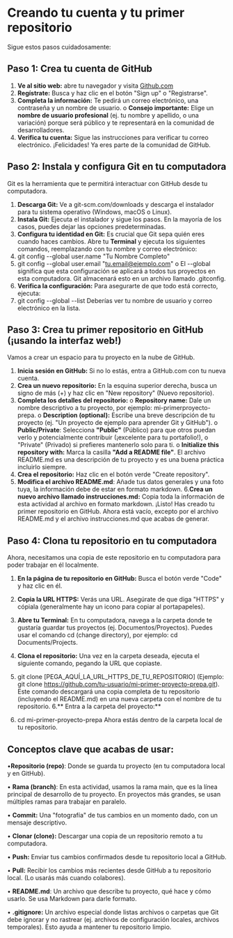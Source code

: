 # Creando tu cuenta y tu primer repositorio
Sigue estos pasos cuidadosamente:
## Paso 1: Crea tu cuenta de GitHub
1. **Ve al sitio web:** abre tu navegador y visita [Github.com](https://github.com/)
2. **Regístrate:** Busca y haz clic en el botón "Sign up" o "Registrarse".
3. **Completa la información:** Te pedirá un correo electrónico, una contraseña y un nombre de usuario.
o **Consejo importante:** Elige un **nombre de usuario profesional** (ej. tu nombre y apellido, o
una variación) porque será público y te representará en la comunidad de desarrolladores.
4. **Verifica tu cuenta:** Sigue las instrucciones para verificar tu correo electrónico.
¡Felicidades! Ya eres parte de la comunidad de GitHub.
## Paso 2: Instala y configura Git en tu computadora
Git es la herramienta que te permitirá interactuar con GitHub desde tu computadora.
1. **Descarga Git:** Ve a git-scm.com/downloads y descarga el instalador para tu sistema operativo
(Windows, macOS o Linux).
2. **Instala Git:** Ejecuta el instalador y sigue los pasos. En la mayoría de los casos, puedes dejar las
opciones predeterminadas.
 3. **Configura tu identidad en Git:** Es crucial que Git sepa quién eres cuando haces cambios. Abre tu
**Terminal** y ejecuta los siguientes comandos, reemplazando con tu nombre y correo electrónico:
4. git config --global user.name "Tu Nombre Completo"
5. git config --global user.email "tu.email@ejemplo.com"
o El --global significa que esta configuración se aplicará a todos tus proyectos en esta
computadora. Git almacenará esto en un archivo llamado .gitconfig.
6. **Verifica la configuración:** Para asegurarte de que todo está correcto, ejecuta:
7. git config --global --list
Deberías ver tu nombre de usuario y correo electrónico en la lista.
## Paso 3: Crea tu primer repositorio en GitHub (¡usando la interfaz web!)
Vamos a crear un espacio para tu proyecto en la nube de GitHub.
1. **Inicia sesión en GitHub:** Si no lo estás, entra a GitHub.com con tu nueva cuenta.
2. **Crea un nuevo repositorio:** En la esquina superior derecha, busca un signo de más (+) y haz clic en
"New repository" (Nuevo repositorio).
3. **Completa los detalles del repositorio:**
o **Repository name:** Dale un nombre descriptivo a tu proyecto, por ejemplo: mi-primerproyecto-prepa.
o **Description (optional):** Escribe una breve descripción de tu proyecto (ej. "Un proyecto de
ejemplo para aprender Git y GitHub").
o **Public/Private**: Selecciona **"Public"** (Público) para que otros puedan verlo y
potencialmente contribuir (¡excelente para tu portafolio!), o "Private" (Privado) si prefieres
mantenerlo solo para ti.
o **Initialize this repository with:** Marca la casilla **"Add a README file"**. El archivo
README.md es una descripción de tu proyecto y es una buena práctica incluirlo siempre.
4. **Crea el repositorio:** Haz clic en el botón verde "Create repository".
5. **Modifica el archivo README.md**: Añade tus datos generales y una foto tuya, la información debe
de estar en formato markdown.
6.**Crea un nuevo archivo llamado instrucciones.md:** Copia toda la información de esta actividad al
archivo en formato markdown.
¡Listo! Has creado tu primer repositorio en GitHub. Ahora está vacío, excepto por el archivo README.md y
el archivo instrucciones.md que acabas de generar.
## Paso 4: Clona tu repositorio en tu computadora
Ahora, necesitamos una copia de este repositorio en tu computadora para poder trabajar en él localmente.
1. **En la página de tu repositorio en GitHub:** Busca el botón verde "Code" y haz clic en él.
2. **Copia la URL HTTPS:** Verás una URL. Asegúrate de que diga "HTTPS" y cópiala (generalmente
hay un icono para copiar al portapapeles).

3. **Abre tu Terminal:** En tu computadora, navega a la carpeta donde te gustaría guardar tus proyectos
(ej. Documentos/Proyectos). Puedes usar el comando cd (change directory), por ejemplo: cd Documents/Projects.
4. **Clona el repositorio:** Una vez en la carpeta deseada, ejecuta el siguiente comando, pegando la URL
que copiaste.
5. git clone [PEGA_AQUÍ_LA_URL_HTTPS_DE_TU_REPOSITORIO]
(Ejemplo: git clone https://github.com/tu-usuario/mi-primer-proyecto-prepa.git). Este comando
descargará una copia completa de tu repositorio (incluyendo el README.md) en una nueva carpeta
con el nombre de tu repositorio.
6.** Entra a la carpeta del proyecto:**
 7. cd mi-primer-proyecto-prepa
Ahora estás dentro de la carpeta local de tu repositorio.
## Conceptos clave que acabas de usar:
•**Repositorio (repo)**: Donde se guarda tu proyecto (en tu computadora local y en GitHub).

• **Rama (branch)**: En esta actividad, usamos la rama main, que es la línea principal de desarrollo de tu
proyecto. En proyectos más grandes, se usan múltiples ramas para trabajar en paralelo.

• **Commit:** Una "fotografía" de tus cambios en un momento dado, con un mensaje descriptivo.

• **Clonar (clone):** Descargar una copia de un repositorio remoto a tu computadora.

• **Push:** Enviar tus cambios confirmados desde tu repositorio local a GitHub.

• **Pull:** Recibir los cambios más recientes desde GitHub a tu repositorio local. (Lo usarás más cuando
colabores).

• **README.md**: Un archivo que describe tu proyecto, qué hace y cómo usarlo. Se usa Markdown
para darle formato.

• **.gitignore:** Un archivo especial donde listas archivos o carpetas que Git debe ignorar y no rastrear
(ej. archivos de configuración locales, archivos temporales). Esto ayuda a mantener tu repositorio
limpio.











